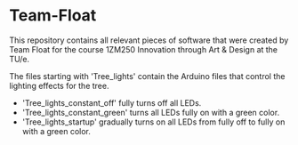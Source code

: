 # Team-Float
This repository contains all relevant pieces of software that were created by Team Float for the course 1ZM250 Innovation through Art &amp; Design at the TU/e.

The files starting with 'Tree_lights' contain the Arduino files that control the lighting effects for the tree.
  - 'Tree_lights_constant_off' fully turns off all LEDs.
  - 'Tree_lights_constant_green' turns all LEDs fully on with a green color.
  - 'Tree_lights_startup' gradually turns on all LEDs from fully off to fully on with a green color.
